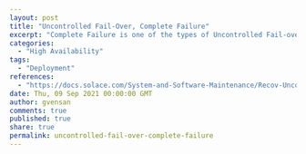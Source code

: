 ```yaml
---
layout: post
title: "Uncontrolled Fail-Over, Complete Failure"
excerpt: "Complete Failure is one of the types of Uncontrolled Fail-over. The active site goes out of service and cannot be recovered. The event broker (or critical component) has to be replaced or data on the external disk is lost."
categories:
  - "High Availability"
tags:
  - "Deployment"
references:
  - "https://docs.solace.com/System-and-Software-Maintenance/Recov-Uncon-Fail-Over.htm?Highlight=Uncontrolled%20Fail-over%2C%20Long-Term%20Outage"
date: Thu, 09 Sep 2021 00:00:00 GMT
author: gvensan
comments: true
published: true
share: true
permalink: uncontrolled-fail-over-complete-failure
---
```

